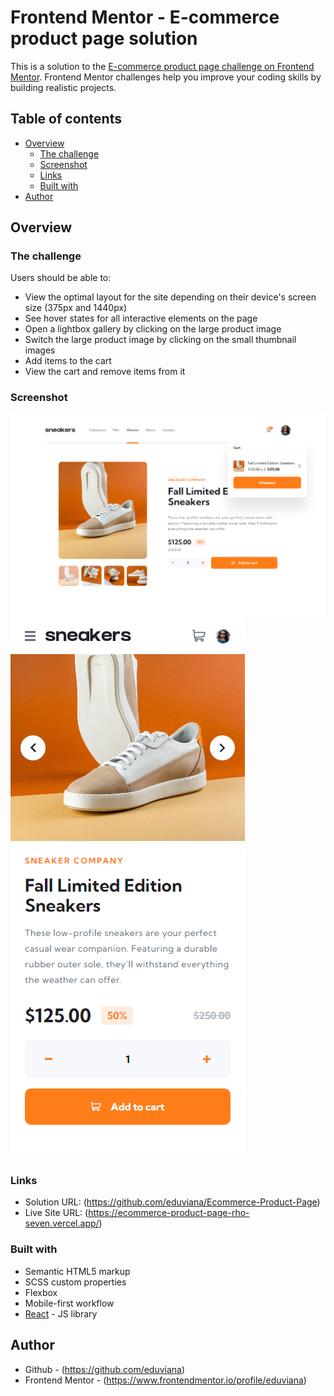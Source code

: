 # Frontend Mentor - E-commerce product page solution

This is a solution to the [E-commerce product page challenge on Frontend Mentor](https://www.frontendmentor.io/challenges/ecommerce-product-page-UPsZ9MJp6). Frontend Mentor challenges help you improve your coding skills by building realistic projects.

## Table of contents

- [Overview](#overview)
  - [The challenge](#the-challenge)
  - [Screenshot](#screenshot)
  - [Links](#links)
  - [Built with](#built-with)
- [Author](#author)



## Overview

### The challenge

Users should be able to:

- View the optimal layout for the site depending on their device's screen size (375px and 1440px)
- See hover states for all interactive elements on the page
- Open a lightbox gallery by clicking on the large product image
- Switch the large product image by clicking on the small thumbnail images
- Add items to the cart
- View the cart and remove items from it

### Screenshot

![](./desktop.png) <br />
![](./mobile.png)

### Links

- Solution URL: (https://github.com/eduviana/Ecommerce-Product-Page)
- Live Site URL: (https://ecommerce-product-page-rho-seven.vercel.app/)


### Built with

- Semantic HTML5 markup
- SCSS custom properties
- Flexbox
- Mobile-first workflow
- [React](https://reactjs.org/) - JS library

## Author

- Github - (https://github.com/eduviana)
- Frontend Mentor - (https://www.frontendmentor.io/profile/eduviana)
